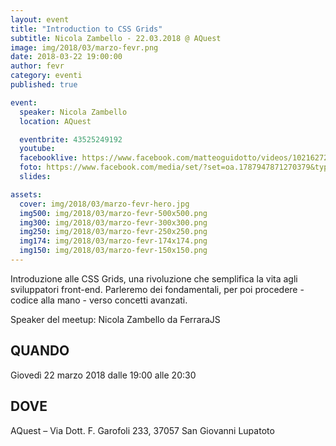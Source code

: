 ```yaml
---
layout: event
title: "Introduction to CSS Grids"
subtitle: Nicola Zambello - 22.03.2018 @ AQuest
image: img/2018/03/marzo-fevr.png
date: 2018-03-22 19:00:00
author: fevr
category: eventi
published: true

event:
  speaker: Nicola Zambello
  location: AQuest

  eventbrite: 43525249192
  youtube:
  facebooklive: https://www.facebook.com/matteoguidotto/videos/10216272695953952/
  foto: https://www.facebook.com/media/set/?set=oa.1787947871270379&type=3
  slides:

assets:
  cover: img/2018/03/marzo-fevr-hero.jpg
  img500: img/2018/03/marzo-fevr-500x500.png
  img300: img/2018/03/marzo-fevr-300x300.png
  img250: img/2018/03/marzo-fevr-250x250.png
  img174: img/2018/03/marzo-fevr-174x174.png
  img150: img/2018/03/marzo-fevr-150x150.png
---
```


Introduzione alle CSS Grids, una rivoluzione che semplifica la vita agli sviluppatori front-end. Parleremo dei fondamentali, per poi procedere - codice alla mano - verso concetti avanzati.

Speaker del meetup: Nicola Zambello da FerraraJS

## QUANDO

Giovedì 22 marzo 2018 dalle 19:00 alle 20:30

## DOVE

AQuest – Via Dott. F. Garofoli 233, 37057 San Giovanni Lupatoto
